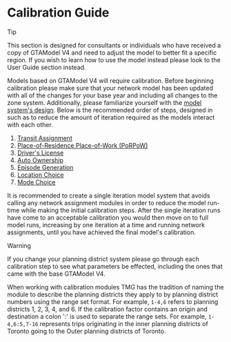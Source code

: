 # Calibration Guide

> [!Tip]
> This section is designed for consultants or individuals who have received a copy of
> GTAModel V4 and need to adjust the model to better fit a specific region.  If you
> wish to learn how to use the model instead please look to the User Guide section instead.

Models based on GTAModel V4 will require calibration. Before beginning calibration please make sure that your network
model has been updated with all of the changes for your base year and including all changes
to the zone system.  Additionally, please familiarize yourself 
with the [model system's design](../model_design/overview.md).
Below is the recommended order of steps, designed in such as to reduce the
amount of iteration required as the models interact with each other.

1. [Transit Assignment](transit_assignment.md)
2. [Place-of-Residence Place-of-Work (PoRPoW)](porpow.md)
3. [Driver's License](dlic.md)
4. [Auto Ownership](auto_ownership.md)
5. [Episode Generation](episode_generation.md)
6. [Location Choice](location_choice.md)
7. [Mode Choice](mode_choice.md)

It is recommended to create a single iteration model system that avoids calling any network
assignment modules in order to reduce the model run-time while making the initial calibration
steps.  After the single iteration runs have come to an acceptable calibration you would then
move on to full model runs, increasing by one iteration at a time and running network assignments,
until you have achieved the final model's calibration.

> [!Warning]
> If you change your planning district system please go through each calibration step to
> see what parameters be effected, including the ones that came with the base GTAModel V4.

When working with calibration modules TMG has the tradition of naming the module to describe
the planning districts they apply to by planning district numbers using the range set format.
For example, `1-4,6` refers to planning districts 1, 2, 3, 4, and 6.  If the calibration
factor contains an origin and destination a colon ':' is used to separate the range sets.
For example, `1-4,6:5,7-16` represents trips originating in the inner planning districts of
Toronto going to the Outer planning districts of Toronto.